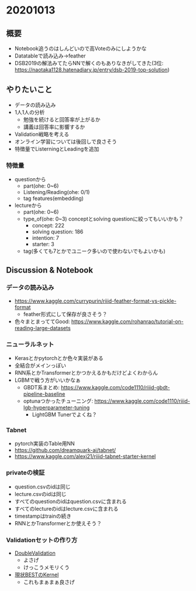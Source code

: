 # 20201013

## 概要
- Notebook追うのはしんどいので高Voteのみにしようかな
- Datatableで読み込み→feather
- DSB2019の解法みてたらNNで解くのもありなきがしてきた(3位: https://naotaka1128.hatenadiary.jp/entry/dsb-2019-top-solution)


## やりたいこと
- データの読み込み
- 1人1人の分析
  - 勉強を続けると回答率が上がるか
  - 講義は回答率に影響するか
- Validation戦略を考える
- オンライン学習については後回しで良さそう
- 特徴量でListerningとLeadingを追加

### 特徴量
- questionから
  - part(ohe: 0~6)
  - Listening/Reading(ohe: 0/1)
  - tag features(embedding)
- lectureから
  - part(ohe: 0~6)
  - type_of(ohe: 0~3) conceptとsolving questionに絞ってもいいかも？
    - concept: 222
    - solving question: 186
    - intention: 7
    - starter: 3
  - tag(多くても7とかでユニーク多いので使わないでもよいかも)
 
## Discussion & Notebook

### データの読み込み
- https://www.kaggle.com/currypurin/riiid-feather-format-vs-pickle-format
  - feather形式にして保存が良さそう？
- 色々まとまっててGood: https://www.kaggle.com/rohanrao/tutorial-on-reading-large-datasets

### ニューラルネット
- Kerasとかpytorchとか色々実装がある
- 全結合がメインっぽい
- RNN系とかTransformerとかつかえるかもだけどよくわからん
- LGBMで戦う方がいいかなぁ
  - GBDT系まとめ: https://www.kaggle.com/code1110/riiid-gbdt-pipeline-baseline
  - optunaつかったチューニング: https://www.kaggle.com/code1110/riiid-lgb-hyperparameter-tuning
    - LightGBM Tunerでよくね？

### Tabnet
- pytorch実装のTable用NN
- https://github.com/dreamquark-ai/tabnet/
- https://www.kaggle.com/alexj21/riiid-tabnet-starter-kernel

### privateの検証
- question.csvのidは同じ
- lecture.csvのidは同じ
- すべてのquestionのidはquestion.csvに含まれる
- すべてのlectureのidはlecture.csvに含まれる
- timestampはtrainの続き
- RNNとかTransformerとか使えそう？

### Validationセットの作り方
- [DoubleValidation](https://www.kaggle.com/ilialar/riiid-5-folds-double-validation)
  - よさげ
  - けっこうメモリくう
- [現状BESTのKernel](https://www.kaggle.com/dwit392/expanding-on-simple-lgbm)
  - これもまぁまぁ良さげ
